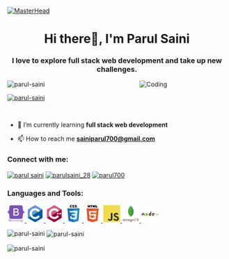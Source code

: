 
[![MasterHead](https://myweb2002.w3spaces.com/New-PNC-Animated-Banners.gif)](https://parul-saini.github.io)


<h1 align="center">Hi there👋, I'm Parul Saini</h1>
<h3 align="center">I love to explore full stack web development and take up new challenges.</h3>
<img align="right" alt="Coding" width="200" src="https://img.freepik.com/free-vector/woman-operating-laptop-cartoon-illustration_107767-119.jpg?w=740">

<p align="left"> <img src="https://komarev.com/ghpvc/?username=parul-saini&label=Profile%20views&color=0e75b6&style=flat" alt="parul-saini" /> </p>

<p align="left"> <a href="https://github.com/ryo-ma/github-profile-trophy"><img src="https://github-profile-trophy.vercel.app/?username=parul-saini" alt="parul-saini" /></a> </p>

<p align="left"> <a href="https://twitter.com/" target="blank"><img src="https://img.shields.io/twitter/follow/?logo=twitter&style=for-the-badge" alt="" /></a> </p>

- 🌱 I’m currently learning **full stack web development**

- 📫 How to reach me **sainiparul700@gmail.com**

<h3 align="left">Connect with me:</h3>
<p align="left">
<a href="https://linkedin.com/in/parul saini" target="blank"><img align="center" src="https://raw.githubusercontent.com/rahuldkjain/github-profile-readme-generator/master/src/images/icons/Social/linked-in-alt.svg" alt="parul saini" height="30" width="40" /></a>
<a href="https://instagram.com/parulsaini_28" target="blank"><img align="center" src="https://raw.githubusercontent.com/rahuldkjain/github-profile-readme-generator/master/src/images/icons/Social/instagram.svg" alt="parulsaini_28" height="30" width="40" /></a>
<a href="https://auth.geeksforgeeks.org/user/parul700" target="blank"><img align="center" src="https://raw.githubusercontent.com/rahuldkjain/github-profile-readme-generator/master/src/images/icons/Social/geeks-for-geeks.svg" alt="parul700" height="30" width="40" /></a>
</p>

<h3 align="left">Languages and Tools:</h3>
<p align="left"> <a href="https://getbootstrap.com" target="_blank" rel="noreferrer"> <img src="https://raw.githubusercontent.com/devicons/devicon/master/icons/bootstrap/bootstrap-plain-wordmark.svg" alt="bootstrap" width="40" height="40"/> </a> <a href="https://www.cprogramming.com/" target="_blank" rel="noreferrer"> <img src="https://raw.githubusercontent.com/devicons/devicon/master/icons/c/c-original.svg" alt="c" width="40" height="40"/> </a> <a href="https://www.w3schools.com/cpp/" target="_blank" rel="noreferrer"> <img src="https://raw.githubusercontent.com/devicons/devicon/master/icons/cplusplus/cplusplus-original.svg" alt="cplusplus" width="40" height="40"/> </a> <a href="https://www.w3schools.com/css/" target="_blank" rel="noreferrer"> <img src="https://raw.githubusercontent.com/devicons/devicon/master/icons/css3/css3-original-wordmark.svg" alt="css3" width="40" height="40"/> </a> <a href="https://www.w3.org/html/" target="_blank" rel="noreferrer"> <img src="https://raw.githubusercontent.com/devicons/devicon/master/icons/html5/html5-original-wordmark.svg" alt="html5" width="40" height="40"/> </a> <a href="https://developer.mozilla.org/en-US/docs/Web/JavaScript" target="_blank" rel="noreferrer"> <img src="https://raw.githubusercontent.com/devicons/devicon/master/icons/javascript/javascript-original.svg" alt="javascript" width="40" height="40"/> </a> <a href="https://www.mongodb.com/" target="_blank" rel="noreferrer"> <img src="https://raw.githubusercontent.com/devicons/devicon/master/icons/mongodb/mongodb-original-wordmark.svg" alt="mongodb" width="40" height="40"/> </a> <a href="https://nodejs.org" target="_blank" rel="noreferrer"> <img src="https://raw.githubusercontent.com/devicons/devicon/master/icons/nodejs/nodejs-original-wordmark.svg" alt="nodejs" width="40" height="40"/> </a> </p>

<p><img align="left" src="https://github-readme-stats.vercel.app/api/top-langs?username=parul-saini&show_icons=true&locale=en&layout=compact" alt="parul-saini" /></p>

<p>&nbsp;<img align="center" src="https://github-readme-stats.vercel.app/api?username=parul-saini&show_icons=true&locale=en" alt="parul-saini" /></p>

<p><img align="center" src="https://github-readme-streak-stats.herokuapp.com/?user=parul-saini&" alt="parul-saini" /></p>
